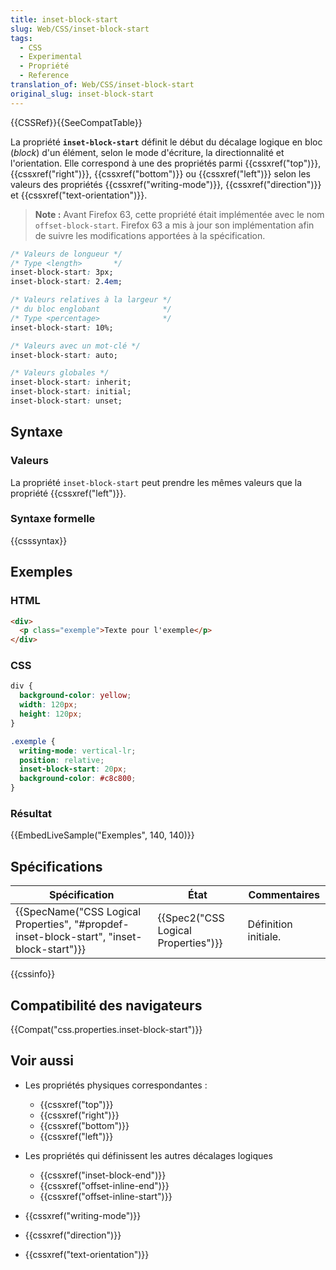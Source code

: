 ```yaml
---
title: inset-block-start
slug: Web/CSS/inset-block-start
tags:
  - CSS
  - Experimental
  - Propriété
  - Reference
translation_of: Web/CSS/inset-block-start
original_slug: inset-block-start
---
```

{{CSSRef}}{{SeeCompatTable}}

La propriété **`inset-block-start`** définit le début du décalage logique en bloc (_block_) d'un élément, selon le mode d'écriture, la directionnalité et l'orientation. Elle correspond à une des propriétés parmi {{cssxref("top")}}, {{cssxref("right")}}, {{cssxref("bottom")}} ou  {{cssxref("left")}} selon les valeurs des propriétés {{cssxref("writing-mode")}}, {{cssxref("direction")}} et {{cssxref("text-orientation")}}.

> **Note :** Avant Firefox 63, cette propriété était implémentée avec le nom `offset-block-start`. Firefox 63 a mis à jour son implémentation afin de suivre les modifications apportées à la spécification.

```css
/* Valeurs de longueur */
/* Type <length>       */
inset-block-start: 3px;
inset-block-start: 2.4em;

/* Valeurs relatives à la largeur */
/* du bloc englobant              */
/* Type <percentage>              */
inset-block-start: 10%;

/* Valeurs avec un mot-clé */
inset-block-start: auto;

/* Valeurs globales */
inset-block-start: inherit;
inset-block-start: initial;
inset-block-start: unset;
```

## Syntaxe

### Valeurs

La propriété `inset-block-start` peut prendre les mêmes valeurs que la propriété {{cssxref("left")}}.

### Syntaxe formelle

{{csssyntax}}

## Exemples

### HTML

```html
<div>
  <p class="exemple">Texte pour l'exemple</p>
</div>
```

### CSS

```css
div {
  background-color: yellow;
  width: 120px;
  height: 120px;
}

.exemple {
  writing-mode: vertical-lr;
  position: relative;
  inset-block-start: 20px;
  background-color: #c8c800;
}
```

### Résultat

{{EmbedLiveSample("Exemples", 140, 140)}}

## Spécifications

| Spécification                                                                                                            | État                                             | Commentaires         |
| ------------------------------------------------------------------------------------------------------------------------ | ------------------------------------------------ | -------------------- |
| {{SpecName("CSS Logical Properties", "#propdef-inset-block-start", "inset-block-start")}} | {{Spec2("CSS Logical Properties")}} | Définition initiale. |

{{cssinfo}}

## Compatibilité des navigateurs

{{Compat("css.properties.inset-block-start")}}

## Voir aussi

- Les propriétés physiques correspondantes :

  - {{cssxref("top")}}
  - {{cssxref("right")}}
  - {{cssxref("bottom")}}
  - {{cssxref("left")}}

- Les propriétés qui définissent les autres décalages logiques

  - {{cssxref("inset-block-end")}}
  - {{cssxref("offset-inline-end")}}
  - {{cssxref("offset-inline-start")}}

- {{cssxref("writing-mode")}}
- {{cssxref("direction")}}
- {{cssxref("text-orientation")}}
